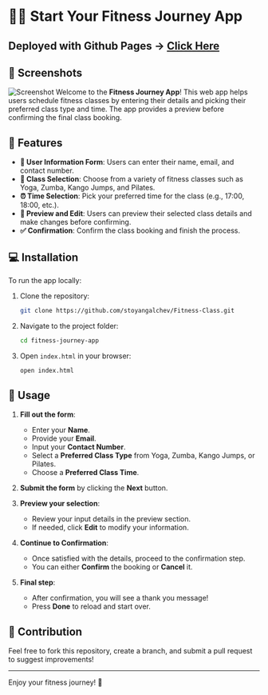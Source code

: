 # 🏋️‍♀️ Start Your Fitness Journey App
## Deployed with Github Pages -> [Click Here](https://stoyangalchev.github.io/Car-Parts/)
## 🎨 Screenshots

![Screenshot](/static/Screenshots.png)
Welcome to the **Fitness Journey App**! This web app helps users schedule fitness classes by entering their details and picking their preferred class type and time. The app provides a preview before confirming the final class booking.

## 🌟 Features

- **👤 User Information Form**: Users can enter their name, email, and contact number.
- **🧘 Class Selection**: Choose from a variety of fitness classes such as Yoga, Zumba, Kango Jumps, and Pilates.
- **⏰ Time Selection**: Pick your preferred time for the class (e.g., 17:00, 18:00, etc.).
- **👀 Preview and Edit**: Users can preview their selected class details and make changes before confirming.
- **✅ Confirmation**: Confirm the class booking and finish the process.

## 💻 Installation

To run the app locally:

1. Clone the repository:

   ```bash
   git clone https://github.com/stoyangalchev/Fitness-Class.git
   ```

2. Navigate to the project folder:

   ```bash
   cd fitness-journey-app
   ```

3. Open `index.html` in your browser:

   ```bash
   open index.html
   ```

## 🚀 Usage

1. **Fill out the form**:
   - Enter your **Name**.
   - Provide your **Email**.
   - Input your **Contact Number**.
   - Select a **Preferred Class Type** from Yoga, Zumba, Kango Jumps, or Pilates.
   - Choose a **Preferred Class Time**.
   
2. **Submit the form** by clicking the **Next** button.

3. **Preview your selection**:
   - Review your input details in the preview section.
   - If needed, click **Edit** to modify your information.

4. **Continue to Confirmation**:
   - Once satisfied with the details, proceed to the confirmation step.
   - You can either **Confirm** the booking or **Cancel** it.

5. **Final step**:
   - After confirmation, you will see a thank you message!
   - Press **Done** to reload and start over.




## 🤝 Contribution

Feel free to fork this repository, create a branch, and submit a pull request to suggest improvements!

---

Enjoy your fitness journey! 💪
